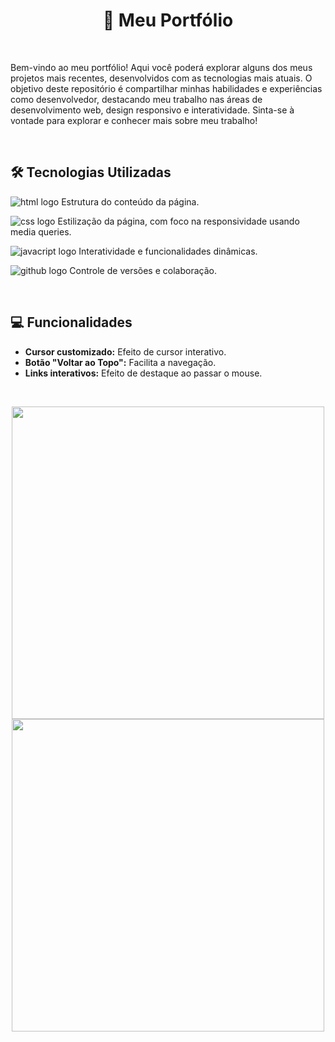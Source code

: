 <h1 align="center">📄 Meu Portfólio</h1>
<br>

<p>Bem-vindo ao meu portfólio! Aqui você poderá explorar alguns dos meus projetos mais recentes, desenvolvidos com as tecnologias mais atuais. O objetivo deste repositório é compartilhar minhas habilidades e experiências como desenvolvedor, destacando meu trabalho nas áreas de desenvolvimento web, design responsivo e interatividade. Sinta-se à vontade para explorar e conhecer mais sobre meu trabalho!</p>
<br>

<h2>🛠 Tecnologias Utilizadas</h2>
<p><img 	src="https://img.shields.io/badge/HTML-239120?style=for-the-badge&logo=html5&logoColor=white" alt="html logo" left="5px"> Estrutura do conteúdo da página.</p>
<p><img src="https://img.shields.io/badge/CSS3-1572B6?style=for-the-badge&logo=css3&logoColor=white" alt="css logo" /> Estilização da página, com foco na responsividade usando media queries.</p>
<p><img src="https://img.shields.io/badge/JavaScript-F7DF1E?style=for-the-badge&logo=javascript&logoColor=black" alt="javacript logo" /> Interatividade e funcionalidades dinâmicas.</p>
<p><img src="https://img.shields.io/badge/GitHub-181717?style=for-the-badge&logo=github&logoColor=white" alt="github logo" /> Controle de versões e colaboração.</p>
<br>

<h2>💻 Funcionalidades</h2>
<ul>
    <li><strong>Cursor customizado:</strong> Efeito de cursor interativo.</li>
    <li><strong>Botão "Voltar ao Topo":</strong> Facilita a navegação.</li>
    <li><strong>Links interativos:</strong> Efeito de destaque ao passar o mouse.</li>
</ul>
<br>

<p align="center" >
<img src=""   height="500px"/>
<img  src="https://github.com/alencarpereira/easy-shopping/blob/main/img/shopping%20(2).png?raw=true" height="500px">
</p>

